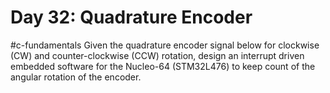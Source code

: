 # Day 32: Quadrature Encoder
#c-fundamentals 
Given the quadrature encoder signal below for clockwise (CW) and counter-clockwise (CCW)  rotation, design an interrupt driven embedded software for the Nucleo-64 (STM32L476)  to keep count of the angular rotation of the encoder.




